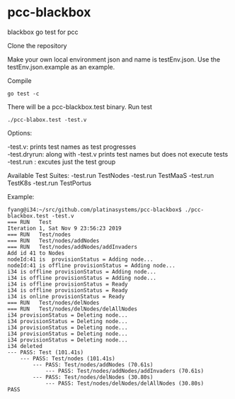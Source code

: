 # pcc-blackbox
blackbox go test for pcc

Clone the repository

Make your own local environment json and name is testEnv.json.  Use the testEnv.json.example as an example.

Compile 
```
go test -c
```
There will be a pcc-blackbox.test binary.  Run test
```
./pcc-blabox.test -test.v
```

Options:

\-test.v:  prints test names as test progresses  
\-test.dryrun:  along with \-test.v prints test names but does not execute tests  
\-test.run <name of test group>: excutes just the test group

Available Test Suites:
\-test.run TestNodes
\-test.run TestMaaS
\-test.run TestK8s
\-test.run TestPortus

Example:
```
fyang@i34:~/src/github.com/platinasystems/pcc-blackbox$ ./pcc-blackbox.test -test.v
=== RUN   Test
Iteration 1, Sat Nov 9 23:56:23 2019
=== RUN   Test/nodes
=== RUN   Test/nodes/addNodes
=== RUN   Test/nodes/addNodes/addInvaders
Add id 41 to Nodes
nodeId:41 is  provisionStatus = Adding node...
nodeId:41 is offline provisionStatus = Adding node...
i34 is offline provisionStatus = Adding node...
i34 is offline provisionStatus = Adding node...
i34 is offline provisionStatus = Ready
i34 is offline provisionStatus = Ready
i34 is online provisionStatus = Ready
=== RUN   Test/nodes/delNodes
=== RUN   Test/nodes/delNodes/delAllNodes
i34 provisionStatus = Deleting node...
i34 provisionStatus = Deleting node...
i34 provisionStatus = Deleting node...
i34 provisionStatus = Deleting node...
i34 provisionStatus = Deleting node...
i34 deleted
--- PASS: Test (101.41s)
    --- PASS: Test/nodes (101.41s)
        --- PASS: Test/nodes/addNodes (70.61s)
            --- PASS: Test/nodes/addNodes/addInvaders (70.61s)
        --- PASS: Test/nodes/delNodes (30.80s)
            --- PASS: Test/nodes/delNodes/delAllNodes (30.80s)
PASS
```
